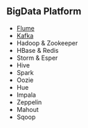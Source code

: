 ## BigData Platform
  - [Flume](https://github.com/sanga327/TIL/blob/main/BigData/Flume.md)
  - [Kafka](https://github.com/sanga327/TIL/blob/main/BigData/Kafka.md)
  - Hadoop & Zookeeper
  - HBase & Redis
  - Storm & Esper
  - Hive
  - Spark
  - Oozie
  - Hue
  - Impala
  - Zeppelin
  - Mahout
  - Sqoop
 
